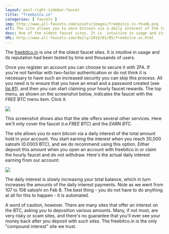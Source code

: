 ```yaml
---
layout: post-right-sidebar-faucet
title: "freebitco.in"
categories: [ faucets ]
img: http://www.all-faucets.com/assets/images/freebitco.in-thumb.png
alt: The site allows you to earn bitcoin via a daily interest of the total amount hold in your account.
desc: One of the oldest faucet sites. It is  intuitive in usage and its reputation had been tested by time and thousands of users.
URL: http://www.all-faucets.com/daily/2019/01/05/freebitco.in.html
---
```


The <a href="http://bit.ly/www-freebitcoin" target="_blank">freebitco.in</a> is one of the oldest faucet sites. It is  intuitive in usage and its reputation had been tested by time and thousands of users.

Once you register an account you can choose to secure it with 2FA. If you're not familiar with two-factor authentication or do not think it is necessary to have such an increased security you can skip this process. All you need is to ensure that you have an email and a password created (see <a href="tips-and-tricks">tip #1</a>), and then you can start claiming your hourly faucet rewards. The top menu, as shown on the screenshot below, indicates the faucet with the <i>FREE BTC</i> menu item. Click it.
<p> </p>
<p><img src="http://www.all-faucets.com/assets/images/freebitco.in-01.png" border="0"></p>
<p> </p>
This screenshot shows also that the site offers several other services. Here we'll only cover the faucet (i.e.<i>FREE BTC</i>) and the <i>EARN BTC</i>.

The site allows you to earn bitcoin via a daily interest of the total amount hold in your account. You start earning the interest when you reach 30,000 satoshi (0.0003 BTC), and we do recommend using this option. Either deposit this amount when you open an account with freebitco.in or claim the hourly faucet and do not withdraw. Here's the actual daily interest earning from our account:
<p> </p>
<p><img src="http://www.all-faucets.com/assets/images/freebitco.in-02.png" border="0"></p>
<p> </p>
The daily interest is slowly increasing your total balance, which in turn increases the amounts of the daily interest payments. Note as we went from 107 to 108 satoshi on Feb 8. The best thing - you do not have to do anything at all for this to happen - it is automated.

A word of caution, however. There are many sites that offer an interest on the BTC, asking you to deposition various amounts. Many, if not most, are very risky or scam sites, and there's no guarantee that you'll ever see your money back after you deposit with such sites. The freebitco.in is the only "compound interest" site we trust.
